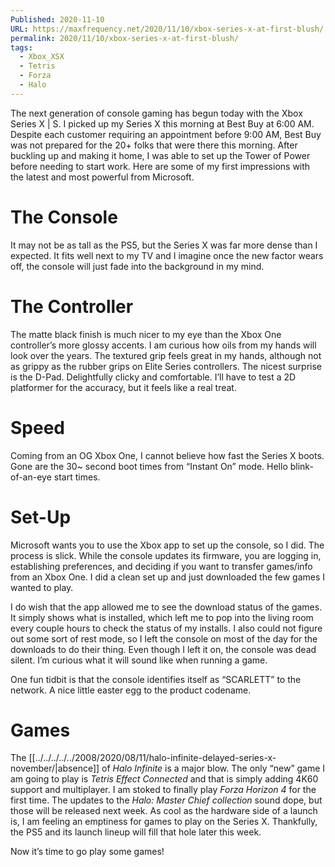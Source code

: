```yaml
---
Published: 2020-11-10
URL: https://maxfrequency.net/2020/11/10/xbox-series-x-at-first-blush/
permalink: 2020/11/10/xbox-series-x-at-first-blush/
tags:
  - Xbox_XSX
  - Tetris
  - Forza
  - Halo
---
```

The next generation of console gaming has begun today with the Xbox Series X | S. I picked up my Series X this morning at Best Buy at 6:00 AM. Despite each customer requiring an appointment before 9:00 AM, Best Buy was not prepared for the 20+ folks that were there this morning. After buckling up and making it home, I was able to set up the Tower of Power before needing to start work. Here are some of my first impressions with the latest and most powerful from Microsoft.

# The Console

It may not be as tall as the PS5, but the Series X was far more dense than I expected. It fits well next to my TV and I imagine once the new factor wears off, the console will just fade into the background in my mind.

# The Controller

The matte black finish is much nicer to my eye than the Xbox One controller’s more glossy accents. I am curious how oils from my hands will look over the years. The textured grip feels great in my hands, although not as grippy as the rubber grips on Elite Series controllers. The nicest surprise is the D-Pad. Delightfully clicky and comfortable. I’ll have to test a 2D platformer for the accuracy, but it feels like a real treat.

# Speed

Coming from an OG Xbox One, I cannot believe how fast the Series X boots. Gone are the 30~ second boot times from “Instant On” mode. Hello blink-of-an-eye start times.

# Set-Up

Microsoft wants you to use the Xbox app to set up the console, so I did. The process is slick. While the console updates its firmware, you are logging in, establishing preferences, and deciding if you want to transfer games/info from an Xbox One. I did a clean set up and just downloaded the few games I wanted to play.

I do wish that the app allowed me to see the download status of the games. It simply shows what is installed, which left me to pop into the living room every couple hours to check the status of my installs. I also could not figure out some sort of rest mode, so I left the console on most of the day for the downloads to do their thing. Even though I left it on, the console was dead silent. I’m curious what it will sound like when running a game.

One fun tidbit is that the console identifies itself as “SCARLETT” to the network. A nice little easter egg to the product codename.

# Games

The [[../../../../../2008/2020/08/11/halo-infinite-delayed-series-x-november/|absence]]  of *Halo Infinite* is a major blow. The only “new” game I am going to play is *Tetris Effect Connected* and that is simply adding 4K60 support and multiplayer. I am stoked to finally play *Forza Horizon 4* for the first time. The updates to the *Halo: Master Chief collection* sound dope, but those will be released next week. As cool as the hardware side of a launch is, I am feeling an emptiness for games to play on the Series X. Thankfully, the PS5 and its launch lineup will fill that hole later this week.

Now it’s time to go play some games!